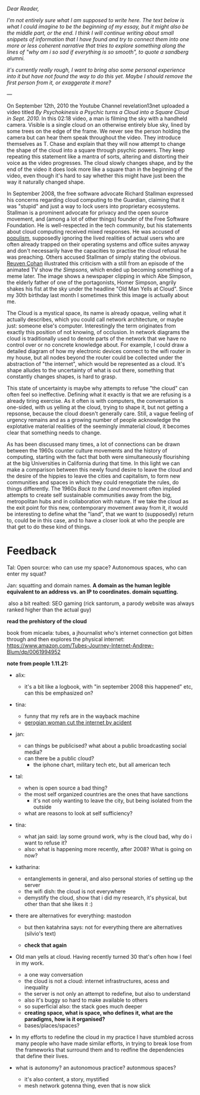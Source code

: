 *Dear Reader,*

*I'm not entirely sure what I am supposed to write here. The text below is what I could imagine to be the beginning of my essay, but it might also be the middle part, or the end. I think I will continue writing about small snippets of information that I have found and try to connect them into one more or less coherent narrative that tries to explore something along the lines of "why am i so sad if everything is so smooth", to quote a sandberg alumni.*

*it's currently really rough, I want to bring also some personal experience into it but have not found the way to do this yet. Maybe I should remove the first person from it, or exaggerate it more?*

—

On September 12th, 2010 the Youtube Channel revelation13net uploaded a video titled *By Psychokinesis a Psychic turns a Cloud into a Square Cloud in Sept. 2010.* In this 02:18 video, a man is filming the sky with a handheld camera. Visible is a single cloud on an otherwise entirely blue sky, lined by some trees on the edge of the frame. We never see the person holding the camera but can hear them speak throughout the video. They introduce themselves as T. Chase and explain that they will now attempt to change the shape of the cloud into a square through psychic powers. They keep repeating this statement like a mantra of sorts, altering and distorting their voice as the video progresses. The cloud slowly changes shape, and by the end of the video it does look more like a square than in the beginning of the video, even though it's hard to say whether this might have just been the way it naturally changed shape.

In September 2008, the free software advocate Richard Stallman expressed his concerns regarding cloud computing to the Guardian, claiming that it was "stupid" and just a way to lock users into proprietary ecosystems. Stallman is a prominent advocate for privacy and the open source movement, and (among a lot of other things) founder of the Free Software Foundation. He is well-respected in the tech community, but his statements about cloud computing received mixed responses. He was accused of [populism](https://web.archive.org/web/20081122005447/http://www.mathewingram.com/work/2008/09/29/hey-hey-you-you-get-off-of-my-cloud/), supposedly ignoring the lived realities of actual users who are often already trapped on their operating systems and office suites anyway and don't necessarily have the capacities to practise the cloud refusal he was preaching. Others accused Stallman of simply stating the obvious. [Reuven Cohan](https://web.archive.org/web/20081205032726/http://www.elasticvapor.com/2008/09/stupid-redux-old-man-gnu-yells-at-cloud.html) illustrated this criticism with a still from an episode of the animated TV show *the Simpsons,* which ended up becoming something of a meme later. The image shows a newspaper clipping in which Abe Simpson, the elderly father of one of the portagonists, Homer Simpson, angrily shakes his fist at the sky under the headline "Old Man Yells at Cloud". Since my 30th birthday last month I sometimes think this image is actually about me.

The Cloud is a mystical space, its name is already opaque, veiling what it actually describes, which you could call network architecture, or maybe just: someone else's computer. Interestingly the term originates from exactly this position of not knowing, of occlusion. In network diagrams the cloud is traditionally used to denote parts of the network that we have no control over or no concrete knowledge about. For example, I could draw a detailed diagram of how my electronic devices connect to the wifi router in my house, but all nodes beyond the router could be collected under the abstraction of "the internet", which would be represented as a cloud. It's shape alludes to the uncertainty of what is out there, something that constantly changes shapes, is hard to grasp.

This state of uncertainty is maybe why attempts to refuse "the cloud" can often feel so ineffective. Defining what it exactly is that we are refusing is a already tiring exercise. As it often is with computers, the conversation is one-sided, with us yelling at the cloud, trying to shape it, but not getting a repsonse, because the cloud doesn't generally care. Still, a vague feeling of urgency remains and as a growing number of people acknowledge the explotative material realities of the seemingly immaterial cloud, it becomes clear that something needs to change.

As has been discussed many times, a lot of connections can be drawn between the 1960s counter culture movements and the history of computing, starting with the fact that both were simultaneously flourishing at the big Universities in California during that time. In this light we can make a comparison between this newly found desire to leave the cloud and the desire of the hippies to leave the cities and capitalism, to form new communities and spaces in which they could renegotiate the rules, do things differently. The 1960s *Back to the Land* movement often implied attempts to create self sustainable communities away from the big, metropolitan hubs and in collaboration with nature. If we take the cloud as the exit point for this new, contemporary movement away from it, it would be interesting to define what the "land", that we want to (supposedly) return to, could be in this case, and to have a closer look at who the people are that get to do these kind of things.

# Feedback

Tal: Open source: who can use my space? Autonomous spaces, who can enter my squat?

Jan: squatting and domain names. **A domain as the human legible equivalent to an address vs. an IP to coordinates. domain squatting.**

​	also a bit realted: SEO gaming (rick santorum, a parody website was always ranked higher than the actual guy)

**read the prehistory of the cloud**

book from micaela: tubes, a jhournalist who's internet connection got bitten through and then explores the physical internet: https://www.amazon.com/Tubes-Journey-Internet-Andrew-Blum/dp/0061994952

**note from people 1.11.21:**

- alix:

  - it's a bit like a logbook, with "in september 2008 this happened" etc, can this be emphasized on?

- tina:

  - funny that my refs are in the wayback machine
  - [gerogian woman cut the internet by acident](https://www.theguardian.com/world/2011/apr/06/georgian-woman-cuts-web-access)

- jan:

  - can things be publicised? what about a public broadcasting social media?
  - can there be a public cloud?
    - the iphone chart, military tech etc, but all american tech

- tal:

  - when is open source a bad thing?
  - the most self organized countries are the ones that have sanctions
    - it's not only wanting to leave the city, but being isolated from the outside
  - what are reasons to look at self sufficiency?

- tina:

  - what jan said: lay some ground work, why is the cloud bad, why do i want to refuse it?
  - also: what is happening more recently, after 2008? What is going on now?

- katharina:

  - entanglements in general, and also personal stories of setting up the server
  - the wifi dish: the cloud is not everywhere
  - demystify the cloud, show that i did my research, it's physical, but other than that she likes it :)

- there are alternatives for everything: mastodon

  - but then katahrina says: not for everything there are alternatives (silvio's text)

  - **check that again**

    

- Old man yells at cloud. Having recently turned 30 that's often how I feel in my work.

  - a one way conversation
  - the cloud is not a cloud: internet infrastructures, acess and inequality
  - the server is not only an attempt to redefine, but also to understand
  - also it's buggy so hard to make available to others
  - so superficial also: the stack goes much deeper
  - **creating space, what is space, who defines it, what are the paradigms, how is it organised?**
  - bases/places/spaces?

- In my efforts to redefine the cloud in my practice I have stumbled across many people who have made similar efforts, in trying to break lose from the frameworks that surround them and to redfine the dependencies that define their lives.

- what is autonomy? an autonomous practice? autonmous spaces?

  - it's also content, a story, mystified
  - mesh network gotenna thing, even that is now slick